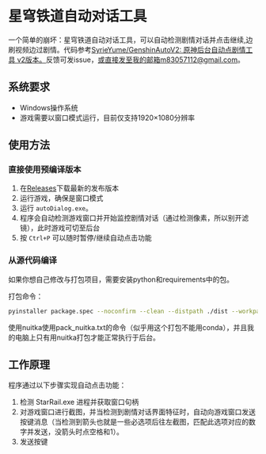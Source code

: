 # 星穹铁道自动对话工具

一个简单的崩坏：星穹铁道自动对话工具，可以自动检测剧情对话并点击继续,边刷视频边过剧情。代码参考[SyrieYume/GenshinAutoV2: 原神后台自动点剧情工具 v2版本。](https://github.com/SyrieYume/GenshinAutoV2)反馈可发issue，或直接发至我的邮箱m83057112@gmail.com。

## 系统要求

- Windows操作系统
- 游戏需要以窗口模式运行，目前仅支持1920×1080分辨率

## 使用方法

### 直接使用预编译版本

1. 在[Releases](https://github.com/ywq1145/StaRailAutoSkipV2/releases)下载最新的发布版本 
2. 运行游戏，确保是窗口模式
3. 运行 `autoDialog.exe`。
4. 程序会自动检测游戏窗口并开始监控剧情对话（通过检测像素，所以别开滤镜），此时游戏可切至后台
5. 按 `Ctrl+P` 可以随时暂停/继续自动点击功能

### 从源代码编译

如果你想自己修改与打包项目，需要安装python和requirements中的包。

打包命令：

```bash
pyinstaller package.spec --noconfirm --clean --distpath ./dist --workpath ./build
```
使用nuitka使用pack_nuitka.txt的命令（似乎用这个打包不能用conda），并且我的电脑上只有用nuitka打包才能正常执行于后台。

## 工作原理

程序通过以下步骤实现自动点击功能：

1. 检测 StarRail.exe 进程并获取窗口句柄
3. 对游戏窗口进行截图，并当检测到剧情对话界面特征时，自动向游戏窗口发送按键消息（当检测到箭头也就是一些必选项后往左截图，匹配此选项对应的数字并发送，没箭头时点空格和1）。
4. 发送按键

